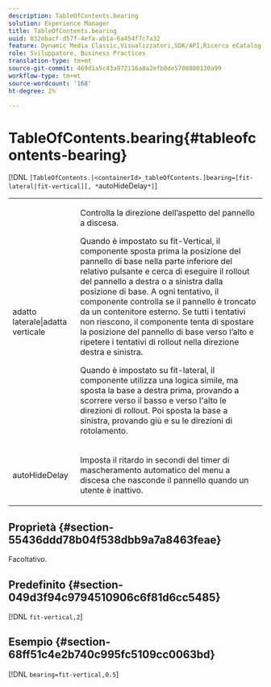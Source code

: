 ```yaml
---
description: TableOfContents.bearing
solution: Experience Manager
title: TableOfContents.bearing
uuid: 832ebacf-d57f-4efa-ab1a-6a454f7c7a32
feature: Dynamic Media Classic,Visualizzatori,SDK/API,Ricerca eCatalog
role: Sviluppatore, Business Practices
translation-type: tm+mt
source-git-commit: 469d1a5c43a972116a8a2efb0de5708800130a99
workflow-type: tm+mt
source-wordcount: '168'
ht-degree: 2%

---
```



# TableOfContents.bearing{#tableofcontents-bearing}

[!DNL `[TableOfContents.|<containerId>_tableOfContents.]bearing=[fit-lateral|fit-vertical][, *`autoHideDelay`*]`]

<table id="table_5151E6EA076C4AAD8D952A09E1F17C44"> 
 <tbody> 
  <tr> 
   <td> <p> <span class="codeph"> adatto laterale|adatta verticale</span> </p> </td> 
   <td> <p> Controlla la direzione dell’aspetto del pannello a discesa. </p> <p>Quando è impostato su <span class="codeph"> fit-Vertical</span>, il componente sposta prima la posizione del pannello di base nella parte inferiore del relativo pulsante e cerca di eseguire il rollout del pannello a destra o a sinistra dalla posizione di base. A ogni tentativo, il componente controlla se il pannello è troncato da un contenitore esterno. Se tutti i tentativi non riescono, il componente tenta di spostare la posizione del pannello di base verso l’alto e ripetere i tentativi di rollout nella direzione destra e sinistra. </p> <p>Quando è impostato su <span class="codeph"> fit-lateral</span>, il componente utilizza una logica simile, ma sposta la base a destra prima, provando a scorrere verso il basso e verso l'alto le direzioni di rollout. Poi sposta la base a sinistra, provando giù e su le direzioni di rotolamento. </p> </td> 
  </tr> 
  <tr> 
   <td> <p> <span class="codeph"><span class="varname"> autoHideDelay</span></span> </p> </td> 
   <td> <p> Imposta il ritardo in secondi del timer di mascheramento automatico del menu a discesa che nasconde il pannello quando un utente è inattivo. </p> </td> 
  </tr> 
 </tbody> 
</table>

## Proprietà {#section-55436ddd78b04f538dbb9a7a8463feae}

Facoltativo.

## Predefinito {#section-049d3f94c9794510906c6f81d6cc5485}

[!DNL `fit-vertical,2`]

## Esempio {#section-68ff51c4e2b740c995fc5109cc0063bd}

[!DNL `bearing=fit-vertical,0.5`]
